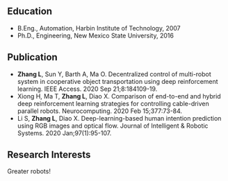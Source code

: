 ## Education
- B.Eng., Automation, Harbin Institute of Technology, 2007
- Ph.D., Engineering, New Mexico State University, 2016

## Publication
- **Zhang L**, Sun Y, Barth A, Ma O. Decentralized control of multi-robot system in cooperative object transportation using deep reinforcement learning. IEEE Access. 2020 Sep 21;8:184109-19.
- Xiong H, Ma T, **Zhang L**, Diao X. Comparison of end-to-end and hybrid deep reinforcement learning strategies for controlling cable-driven parallel robots. Neurocomputing. 2020 Feb 15;377:73-84.
- Li S, **Zhang L**, Diao X. Deep-learning-based human intention prediction using RGB images and optical flow. Journal of Intelligent & Robotic Systems. 2020 Jan;97(1):95-107.

## Research Interests
Greater robots!
